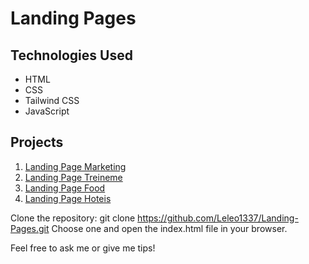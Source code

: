 #  Landing Pages

## Technologies Used
- HTML
- CSS
- Tailwind CSS
- JavaScript

## Projects

1. [Landing Page Marketing](https://leleo1337.github.io/Landing-Pages/marketing)
2. [Landing Page Treineme](https://leleo1337.github.io/Landing-Pages/treine-me)
1. [Landing Page Food](https://leleo1337.github.io/Landing-Pages/food) 
3. [Landing Page Hoteis](https://leleo1337.github.io/Landing-Pages/hoteis/public)

Clone the repository:
git clone https://github.com/Leleo1337/Landing-Pages.git
Choose one and open the index.html file in your browser.

Feel free to ask me or give me tips!   
